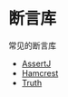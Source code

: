 # 断言库

常见的断言库

* [AssertJ](编程语言/Java/Javalang/测试框架/单元测试/断言库/AssertJ/)
* [Hamcrest](编程语言/Java/Javalang/测试框架/单元测试/断言库/Hamcrest/)
* [Truth](编程语言/Java/Javalang/测试框架/单元测试/断言库/Truth/)

